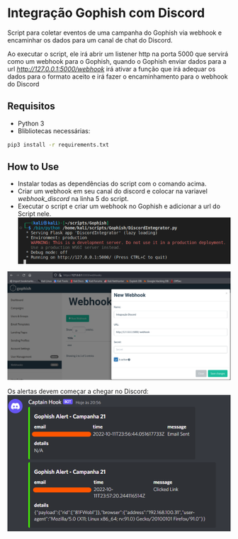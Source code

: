 # Integração Gophish com Discord
Script para coletar eventos de uma campanha do Gophish via webhook e encaminhar os dados para um canal de chat do Discord.

Ao executar o script, ele irá abrir um listener http na porta 5000 que servirá como um webhook para o Gophish, quando o Gophish enviar dados para a url *http://127.0.0.1:5000/webhook* irá ativar a função que irá adequar os dados para o formato aceito e irá fazer o encaminhamento para o webhook do Discord

## Requisitos
- Python 3
- Blibliotecas necessárias:
```bash
pip3 install -r requirements.txt
```


## How to Use
- Instalar todas as dependências do script com o comando acima.
- Criar um webhook em seu canal do discord e colocar na variavel *webhook_discord* na linha 5 do script.
- Executar o script e criar um webhook no Gophish e adicionar a url do Script nele.
![](/images/img3.png)

![](/images/img1.png)

Os alertas devem começar a chegar no Discord:
![](/images/img2.png)
